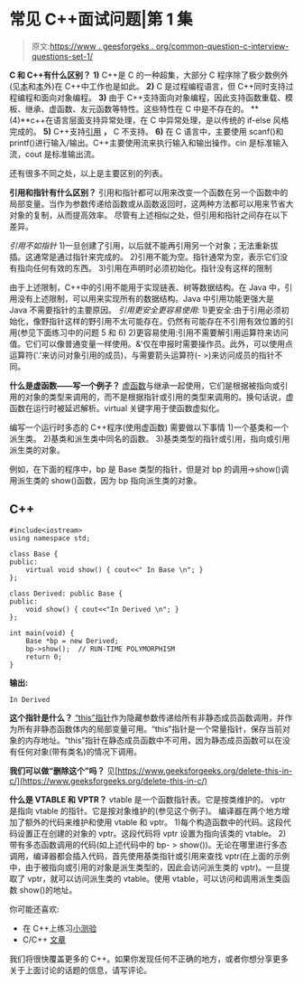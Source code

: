 # 常见 C++面试问题|第 1 集

> 原文:[https://www . geesforgeks . org/common-question-c-interview-questions-set-1/](https://www.geeksforgeeks.org/commonly-asked-c-interview-questions-set-1/)

**C 和 C++有什么区别？**
**1)** C++是 C 的一种超集，大部分 C 程序除了极少数例外(见[本](https://www.geeksforgeeks.org/write-c-program-produce-different-result-c/)和[本](https://www.geeksforgeeks.org/write-c-program-wont-compiler-c/)外)在 C++中工作也是如此。
**2)** C 是过程编程语言，但 C++同时支持过程编程和面向对象编程。
**3)** 由于 C++支持面向对象编程，因此支持函数重载、模板、继承、虚函数、友元函数等特性。这些特性在 C 中是不存在的。
**(4)**c++在语言层面支持异常处理，在 C 中异常处理，是以传统的 if-else 风格完成的。
**5)** C++支持[引用](https://www.geeksforgeeks.org/references-in-c/) **，** C 不支持。
**6)** 在 C 语言中，主要使用 scanf()和 printf()进行输入/输出。C++主要使用流来执行输入和输出操作。cin 是标准输入流，cout 是标准输出流。

还有很多不同之处，以上是主要区别的列表。

**引用和指针有什么区别？**
引用和指针都可以用来改变一个函数在另一个函数中的局部变量。当作为参数传递给函数或从函数返回时，这两种方法都可以用来节省大对象的复制，从而提高效率。
尽管有上述相似之处，但引用和指针之间存在以下差异。

*引用不如指针*
1)一旦创建了引用，以后就不能再引用另一个对象；无法重新拔插。这通常是通过指针来完成的。
2)引用不能为空。指针通常为空，表示它们没有指向任何有效的东西。
3)引用在声明时必须初始化。指针没有这样的限制

由于上述限制，C++中的引用不能用于实现链表、树等数据结构。在 Java 中，引用没有上述限制，可以用来实现所有的数据结构。Java 中引用功能更强大是 Java 不需要指针的主要原因。
*引用更安全更容易使用:*
1)更安全:由于引用必须初始化，像野指针这样的野引用不太可能存在。仍然有可能存在不引用有效位置的引用(参见下面练习中的问题 5 和 6)
2)更容易使用:引用不需要解引用运算符来访问值。它们可以像普通变量一样使用。&'仅在申报时需要操作员。此外，可以使用点运算符('.'来访问对象引用的成员)，与需要箭头运算符(- >)来访问成员的指针不同。

**什么是虚函数——写一个例子？**
[虚函数](https://www.geeksforgeeks.org/virtual-functions-and-runtime-polymorphism-in-c-set-1-introduction/)与继承一起使用，它们是根据被指向或引用的对象的类型来调用的，而不是根据指针或引用的类型来调用的。换句话说，虚函数在运行时被延迟解析。virtual 关键字用于使函数虚拟化。

编写一个运行时多态的 C++程序(使用虚函数)
需要做以下事情 1)一个基类和一个派生类。
2)基类和派生类中同名的函数。
3)基类类型的指针或引用，指向或引用派生类的对象。

例如，在下面的程序中，bp 是 Base 类型的指针，但是对 bp 的调用->show()调用派生类的 show()函数，因为 bp 指向派生类的对象。

## C++

```
#include<iostream>
using namespace std;

class Base {
public:
    virtual void show() { cout<<" In Base \n"; }
};

class Derived: public Base {
public:
    void show() { cout<<"In Derived \n"; }
};

int main(void) {  
    Base *bp = new Derived;    
    bp->show();  // RUN-TIME POLYMORPHISM
    return 0;
}
```

**输出:**

```
In Derived
```

**这个指针是什么？**
[“this”指针](https://www.geeksforgeeks.org/this-pointer-in-c/)作为隐藏参数传递给所有非静态成员函数调用，并作为所有非静态函数体内的局部变量可用。“this”指针是一个常量指针，保存当前对象的内存地址。“this”指针在静态成员函数中不可用，因为静态成员函数可以在没有任何对象(带有类名)的情况下调用。

**我们可以做“删除这个”吗？**
见[https://www.geeksforgeeks.org/delete-this-in-c/](https://www.geeksforgeeks.org/delete-this-in-c/)

**什么是 VTABLE 和 VPTR？**
vtable 是一个函数指针表。它是按类维护的。
vptr 是指向 vtable 的指针。它是按对象维护的(参见这个例子)。
编译器在两个地方增加了额外的代码来维护和使用 vtable 和 vptr。
1)每个构造函数中的代码。这段代码设置正在创建的对象的 vptr。这段代码将 vptr 设置为指向该类的 vtable。
2)带有多态函数调用的代码(如上述代码中的 bp- > show())。无论在哪里进行多态调用，编译器都会插入代码，首先使用基类指针或引用来查找 vptr(在上面的示例中，由于被指向或引用的对象是派生类型的，因此会访问派生类的 vptr)。一旦提取了 vptr，就可以访问派生类的 vtable。使用 vtable，可以访问和调用派生类函数 show()的地址。

你可能还喜欢:

*   在 C++上练习[小测验](https://www.geeksforgeeks.org/quiz-corner-gq/)
*   C/C++ [文章](https://www.geeksforgeeks.org/category/c-puzzles/)

我们将很快覆盖更多的 C++。如果你发现任何不正确的地方，或者你想分享更多关于上面讨论的话题的信息，请写评论。